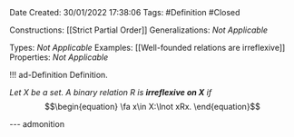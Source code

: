 <br />
<br />

Date Created: 30/01/2022 17:38:06
Tags: #Definition #Closed 

Constructions: [[Strict Partial Order]]
Generalizations: _Not Applicable_

Types: _Not Applicable_
Examples: [[Well-founded relations are irreflexive]]
Properties: _Not Applicable_

!!! ad-Definition Definition.

_Let $X$ be a set. A binary relation $R$ is **irreflexive on $X$** if_
$$\begin{equation}
    \fa x\in X:\lnot xRx.
\end{equation}$$

--- admonition
